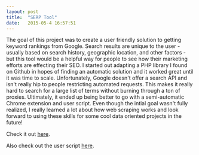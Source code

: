 ```yaml
---
layout: post
title:  "SERP Tool"
date:   2015-05-4 16:57:51
---
```



The goal of this project was to create a user friendly solution to getting keyword rankings from Google. Search results are unique to the user - usually based on search history, geographic location, and other factors - but this tool would be a helpful way for people to see how their marketing efforts are effecting their SEO. I started out adapting a PHP library I found on Github in hopes of finding an automatic solution and it worked great until it was time to scale. Unfortunately, Google doesn't offer a search API and isn't really hip to people restricting automated requests. This makes it really hard to search for a large list of terms without burning through a ton of proxies. Ultimately, it ended up being better to go with a semi-automatic Chrome extension and user script. Even though the intial goal wasn't fully realized, I really learned a lot about how web scraping works and look forward to using these skills for some cool data oriented projects in the future!

Check it out <a href="https://github.com/ijadams/serp-chrome-ext">here</a>.

Also check out the user script <a href="https://github.com/ijadams/serp-user-script">here</a>.
